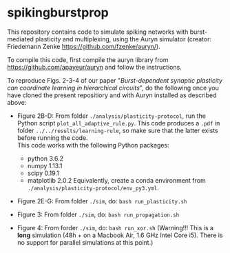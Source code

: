 # spikingburstprop
This repository contains code to simulate spiking networks with burst-mediated plasticity and multiplexing, using the Auryn simulator (creator: Friedemann Zenke https://github.com/fzenke/auryn/).

To compile this code, first compile the auryn library from 
https://github.com/apayeur/auryn
and follow the instructions.

To reproduce Figs. 2-3-4 of our paper "*Burst-dependent synaptic plasticity can coordinate learning in hierarchical circuits*", do the following once you have cloned the present repositiory and with Auryn installed as described above:

* Figure 2B-D:
From folder `./analysis/plasticity-protocol`, run the Python script `plot_all_adaptive_rule.py`. This code produces a `.pdf` in folder `../../results/learning-rule`, so make sure that the latter exists before running the code.  
This code works with the following Python packages:
	* python 3.6.2
	* numpy 1.13.1
	* scipy 0.19.1
	* matplotlib 2.0.2
Equivalently, create a conda environment from `./analysis/plasticity-protocol/env_py3.yml`.  

* Figure 2E-G:
From folder `./sim`, do: `bash run_plasticity.sh`

* Figure 3:
From folder `./sim`, do: `bash run_propagation.sh`

* Figure 4:
From forder `./sim`, do: `bash run_xor.sh`
(Warning!!! This is a **long** simulation (48h + on a Macbook Air, 1.6 GHz Intel Core i5). There is no support for parallel simulations at this point.)



